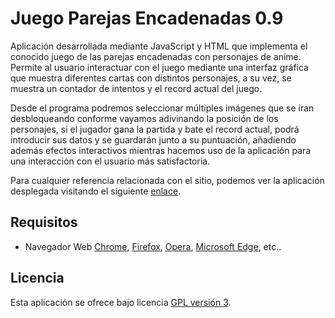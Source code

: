 Juego Parejas Encadenadas 0.9
================================

Aplicación desarrollada mediante JavaScript y HTML que implementa el conocido juego de las 
parejas encadenadas con personajes de anime. Permite al usuario interactuar con el juego 
mediante una interfaz gráfica que muestra diferentes cartas con distintos personajes, 
a su vez, se muestra un contador de intentos y el record actual del juego.

Desde el programa podremos seleccionar múltiples imágenes que se iran desbloqueando conforme
vayamos adivinando la posición de los personajes, si el jugador gana la partida y bate el record 
actual, podrá introducir sus datos y se guardarán junto a su puntuación, añadiendo además efectos 
interactivos mientras hacemos uso de la aplicación para una interacción con el usuario más satisfactoria.

Para cualquier referencia relacionada con el sitio, podemos ver la aplicación desplegada
visitando el siguiente [enlace].

## Requisitos
- Navegador Web [Chrome], [Firefox], [Opera], [Microsoft Edge], etc..

## Licencia
Esta aplicación se ofrece bajo licencia [GPL versión 3].

[enlace]: https://odeirz.github.io/Juego_Parejas_Encadenadas_HTML/public/
[Chrome]: https://www.google.es/chrome/browser/desktop/index.html
[Firefox]: https://www.mozilla.org/es-ES/firefox/new/
[Opera]: http://www.opera.com/es
[Microsoft Edge]: https://www.microsoft.com/es-es/windows/microsoft-edge
[GPL versión 3]: https://www.gnu.org/licenses/gpl-3.0.en.html
